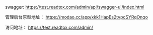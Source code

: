 swagger:
  https://test.readtox.com/admin/api/swagger-ui/index.html 

管理后台原型地址：
  https://modao.cc/app/xkk1HapEs2tvpcSYRqOnqo

访问地址：
  https://test.readtox.com/admin/